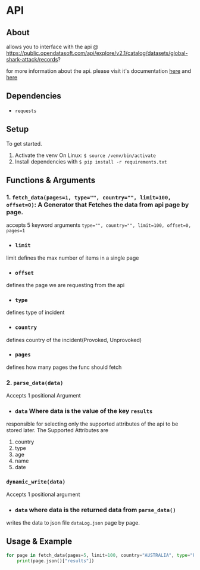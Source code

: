 # API
## About
allows you to interface with the api @ https://public.opendatasoft.com/api/explore/v2.1/catalog/datasets/global-shark-attack/records?

for more information about the api. please visit it's documentation [here](https://help.opendatasoft.com/apis/ods-explore-v2/explore_v2.1.html#section/Introduction/v2.1-Changelog) and [here](https://public.opendatasoft.com/explore/dataset/global-shark-attack/api/?disjunctive.country&disjunctive.area&disjunctive.activity)

## Dependencies
- `requests`

## Setup
To get started. 
1. Activate the venv
On Linux:
`$ source /venv/bin/activate`
2. Install dependencies with `$ pip install -r requirements.txt`

## Functions & Arguments

  ### 1. `fetch_data(pages=1, type="", country="", limit=100, offset=0)`: A Generator that Fetches the data from api page by page.
 accepts 5 keyword arguments `type="", country="", limit=100, offset=0, pages=1`

- ### `limit`
limit defines the max number of items in a single page

- ### `offset`
defines the page we are requesting from the api

- ### `type`
defines type of incident
- ### `country`
defines country of the incident(Provoked, Unprovoked)

- ### `pages`
defines how many pages the func should fetch

### 2. `parse_data(data)`
Accepts 1 positional Argument
- ### `data` Where data is the value of the key `results`
responsible for selecting only the supported attributes of the api to be stored later. The Supported Attributes are
1. country
2. type
3. age
4. name
5. date

### `dynamic_write(data)`
Accepts 1 positional argument
- ### `data` where data is the returned data from `parse_data()`
writes the data to json file `dataLog.json` page by page.

## Usage & Example

```Python
for page in fetch_data(pages=5, limit=100, country="AUSTRALIA", type="Provoked"):
    print(page.json()["results"])
```


    


